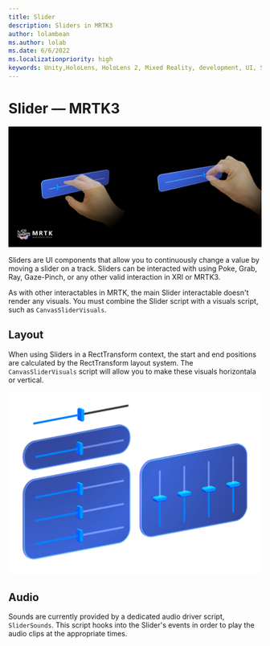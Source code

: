 ```yaml
---
title: Slider
description: Sliders in MRTK3
author: lolambean
ms.author: lolab
ms.date: 6/6/2022
ms.localizationpriority: high
keywords: Unity,HoloLens, HoloLens 2, Mixed Reality, development, UI, Slider, PinchSlider
---
```


# Slider &#8212; MRTK3

![Slider example](../../../mrtk3-overview/images/UXBuildingBlocks/MRTK_UX_v3_Slider.png)

Sliders are UI components that allow you to continuously change a value by moving a slider on a track. Sliders can be interacted with using Poke, Grab, Ray, Gaze-Pinch, or any other valid interaction in XRI or MRTK3.

As with other interactables in MRTK, the main Slider interactable doesn't render any visuals. You must combine the Slider script with a visuals script, such as `CanvasSliderVisuals`.

## Layout

When using Sliders in a RectTransform context, the start and end positions are calculated by the RectTransform layout system. The `CanvasSliderVisuals` script will allow you to make these visuals horizontala or vertical.

![Example Slider Configuration](../../../mrtk3-overview/images/UXBuildingBlocks/MRTK_UX_v3_Slider_Overview.png)

## Audio

Sounds are currently provided by a dedicated audio driver script, `SliderSounds`. This script hooks into the Slider's events in order to play the audio clips at the appropriate times.
